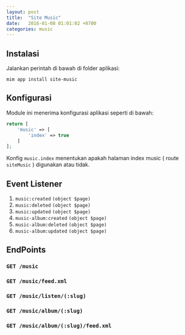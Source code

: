 ```yaml
---
layout: post
title:  "Site Music"
date:   2016-01-08 01:01:02 +0700
categories: music
---
```


## Instalasi

Jalankan perintah di bawah di folder aplikasi:

```
mim app install site-music
```

## Konfigurasi

Module ini menerima konfigurasi aplikasi seperti di bawah:

```php
return [
    'music' => [
        'index' => true
    ]
];
```

Konfig `music.index` menentukan apakah halaman index music ( route `siteMusic` ) digunakan
atau tidak.

## Event Listener

1. `music:created` `(object $page)`
1. `music:deleted` `(object $page)`
1. `music:updated` `(object $page)`
1. `music-album:created` `(object $page)`
1. `music-album:deleted` `(object $page)`
1. `music-album:updated` `(object $page)`

## EndPoints

### `GET /music`

### `GET /music/feed.xml`

### `GET /music/listen/(:slug)`

### `GET /music/album/(:slug)`

### `GET /music/album/(:slug)/feed.xml`